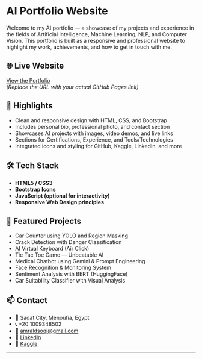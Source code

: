 # AI Portfolio Website

Welcome to my AI portfolio — a showcase of my projects and experience in the fields of Artificial Intelligence, Machine Learning, NLP, and Computer Vision. This portfolio is built as a responsive and professional website to highlight my work, achievements, and how to get in touch with me.

## 🌐 Live Website

[View the Portfolio](https://<your-username>.github.io/Myportfolio/ai_portfolio_website_en_corrected/)  
*(Replace the URL with your actual GitHub Pages link)*

## 🚀 Highlights

- Clean and responsive design with HTML, CSS, and Bootstrap
- Includes personal bio, professional photo, and contact section
- Showcases AI projects with images, video demos, and live links
- Sections for Certifications, Experience, and Tools/Technologies
- Integrated icons and styling for GitHub, Kaggle, LinkedIn, and more


## 🛠️ Tech Stack

- **HTML5 / CSS3**
- **Bootstrap Icons**
- **JavaScript (optional for interactivity)**
- **Responsive Web Design principles**

## 🧠 Featured Projects

- Car Counter using YOLO and Region Masking
- Crack Detection with Danger Classification
- AI Virtual Keyboard (Air Click)
- Tic Tac Toe Game — Unbeatable AI
- Medical Chatbot using Gemini & Prompt Engineering
- Face Recognition & Monitoring System
- Sentiment Analysis with BERT (HuggingFace)
- Car Suitability Classifier with Visual Analysis



## 📫 Contact

- 📍 Sadat City, Menoufia, Egypt  
- 📞 +20 1009348502  
- 📧 [amraldsoqi@gmail.com](mailto:amraldsoqi@gmail.com)  
- 💼 [LinkedIn](https://www.linkedin.com/in/amr-eldesouky-363163256/)  
- 🧠 [Kaggle](https://www.kaggle.com/amreldesouky2)

---


